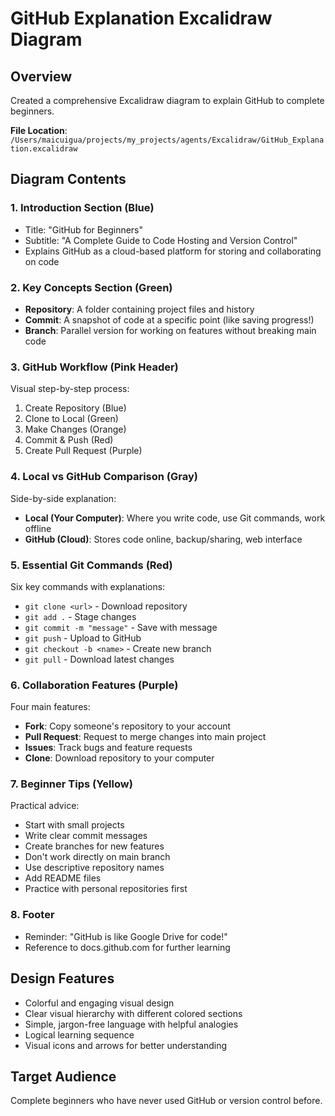 # GitHub Explanation Excalidraw Diagram

## Overview
Created a comprehensive Excalidraw diagram to explain GitHub to complete beginners.

**File Location**: `/Users/maicuigua/projects/my_projects/agents/Excalidraw/GitHub_Explanation.excalidraw`

## Diagram Contents

### 1. Introduction Section (Blue)
- Title: "GitHub for Beginners"
- Subtitle: "A Complete Guide to Code Hosting and Version Control"
- Explains GitHub as a cloud-based platform for storing and collaborating on code

### 2. Key Concepts Section (Green)
- **Repository**: A folder containing project files and history
- **Commit**: A snapshot of code at a specific point (like saving progress!)
- **Branch**: Parallel version for working on features without breaking main code

### 3. GitHub Workflow (Pink Header)
Visual step-by-step process:
1. Create Repository (Blue)
2. Clone to Local (Green)
3. Make Changes (Orange)
4. Commit & Push (Red)
5. Create Pull Request (Purple)

### 4. Local vs GitHub Comparison (Gray)
Side-by-side explanation:
- **Local (Your Computer)**: Where you write code, use Git commands, work offline
- **GitHub (Cloud)**: Stores code online, backup/sharing, web interface

### 5. Essential Git Commands (Red)
Six key commands with explanations:
- `git clone <url>` - Download repository
- `git add .` - Stage changes
- `git commit -m "message"` - Save with message
- `git push` - Upload to GitHub
- `git checkout -b <name>` - Create new branch
- `git pull` - Download latest changes

### 6. Collaboration Features (Purple)
Four main features:
- **Fork**: Copy someone's repository to your account
- **Pull Request**: Request to merge changes into main project
- **Issues**: Track bugs and feature requests
- **Clone**: Download repository to your computer

### 7. Beginner Tips (Yellow)
Practical advice:
- Start with small projects
- Write clear commit messages
- Create branches for new features
- Don't work directly on main branch
- Use descriptive repository names
- Add README files
- Practice with personal repositories first

### 8. Footer
- Reminder: "GitHub is like Google Drive for code!"
- Reference to docs.github.com for further learning

## Design Features
- Colorful and engaging visual design
- Clear visual hierarchy with different colored sections
- Simple, jargon-free language with helpful analogies
- Logical learning sequence
- Visual icons and arrows for better understanding

## Target Audience
Complete beginners who have never used GitHub or version control before.